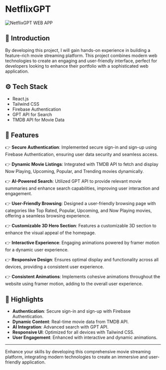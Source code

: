 # NetflixGPT

![NetflixGPT WEB APP](https://drive.google.com/uc?id=1kEWpIpW6u8pKmM7vm3Th3-4OAWl7sakf)


## 🤖 Introduction
By developing this project, I will gain hands-on experience in building a feature-rich movie streaming platform. This project combines modern web technologies to create an engaging and user-friendly interface, perfect for developers looking to enhance their portfolio with a sophisticated web application.


## ⚙️ Tech Stack
- React.js
- Tailwind CSS
- Firebase Authentication
- GPT API for Search
- TMDB API for Movie Data

## 🔋 Features
👉 **Secure Authentication**: Implemented secure sign-in and sign-up using Firebase Authentication, ensuring user data security and seamless access.

👉 **Dynamic Movie Listings**: Integrated with TMDB API to fetch and display Now Playing, Upcoming, Popular, and Trending movies dynamically.

👉 **AI-Powered Search**: Utilized GPT API to provide relevant movie summaries and enhance search capabilities, improving user interaction and engagement.

👉 **User-Friendly Browsing**: Designed a user-friendly browsing page with categories like Top Rated, Popular, Upcoming, and Now Playing movies, offering a seamless browsing experience.

👉 **Customizable 3D Hero Section**: Features a customizable 3D section to enhance the visual appeal of the homepage.

👉 **Interactive Experience**: Engaging animations powered by framer motion for a dynamic user experience.

👉 **Responsive Design**: Ensures optimal display and functionality across all devices, providing a consistent user experience.

👉 **Consistent Animations**: Implements cohesive animations throughout the website using framer motion, adding to the overall user experience.

## 🌟 Highlights
- **Authentication**: Secure sign-in and sign-up with Firebase Authentication.
- **Dynamic Content**: Real-time movie data from TMDB API.
- **AI Integration**: Advanced search with GPT API.
- **Responsive UI**: Optimized for all devices with Tailwind CSS.
- **User Engagement**: Enhanced with interactive and dynamic animations.

---

Enhance your skills by developing this comprehensive movie streaming platform, integrating modern technologies to create an immersive and user-friendly application. 
